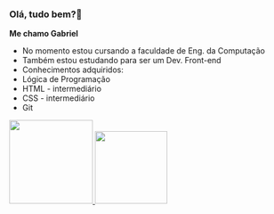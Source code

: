 ### Olá, tudo bem?👋
**Me chamo Gabriel** 

- No momento estou cursando a faculdade de Eng. da Computação 
- Também estou estudando para ser um Dev. Front-end
- Conhecimentos adquiridos:
- Lógica de Programação
- HTML - intermediário
- CSS - intermediário
- Git

<div>
  <a href="https://github.com/Gabelucet">
  <img height="150em" src="https://github-readme-stats.vercel.app/api?username=Gabelucet&show_icons=true&theme=dark&include_all_commits=true&count_private=true"/>
  <img height="130em" src="https://github-readme-stats.vercel.app/api/top-langs/?username=Gabelucet&layout=compact&langs_count=7&theme=dark"/>
</div>
